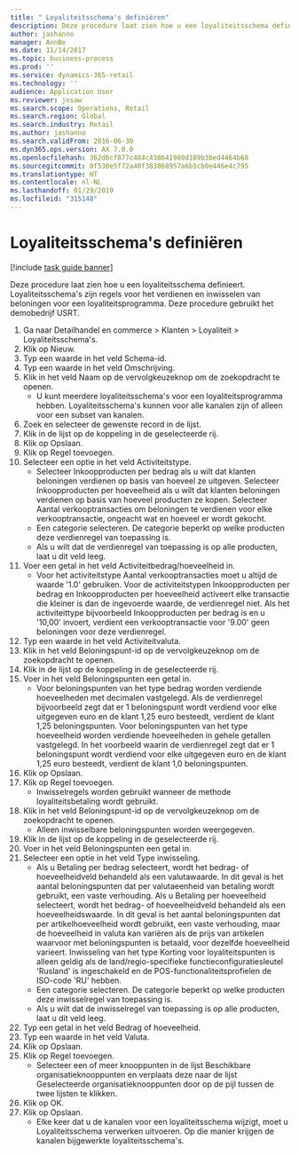 ```yaml
---
title: " Loyaliteitsschema's definiëren"
description: Deze procedure laat zien hoe u een loyaliteitsschema definieert.
author: jashanno
manager: AnnBe
ms.date: 11/14/2017
ms.topic: business-process
ms.prod: ''
ms.service: dynamics-365-retail
ms.technology: ''
audience: Application User
ms.reviewer: josaw
ms.search.scope: Operations, Retail
ms.search.region: Global
ms.search.industry: Retail
ms.author: jashanno
ms.search.validFrom: 2016-06-30
ms.dyn365.ops.version: AX 7.0.0
ms.openlocfilehash: 362d6cf877c484c438641980d109b3bed4464b68
ms.sourcegitcommit: 0f530e5f72a40f383868957a6b5cb0e446e4c795
ms.translationtype: HT
ms.contentlocale: nl-NL
ms.lasthandoff: 01/29/2019
ms.locfileid: "315148"
---
```

# <a name="define-loyalty-schemes"></a> Loyaliteitsschema's definiëren

[!include [task guide banner](../includes/task-guide-banner.md)]

Deze procedure laat zien hoe u een loyaliteitsschema definieert. Loyaliteitsschema's zijn regels voor het verdienen en inwisselen van beloningen voor een loyaliteitsprogramma. Deze procedure gebruikt het demobedrijf USRT.

1. Ga naar Detailhandel en commerce > Klanten > Loyaliteit > Loyaliteitsschema's.
2. Klik op Nieuw.
3. Typ een waarde in het veld Schema-id.
4. Typ een waarde in het veld Omschrijving.
5. Klik in het veld Naam op de vervolgkeuzeknop om de zoekopdracht te openen.
    * U kunt meerdere loyaliteitsschema's voor een loyaliteitsprogramma hebben. Loyaliteitsschema's kunnen voor alle kanalen zijn of alleen voor een subset van kanalen.  
6. Zoek en selecteer de gewenste record in de lijst.
7. Klik in de lijst op de koppeling in de geselecteerde rij.
8. Klik op Opslaan.
9. Klik op Regel toevoegen.
10. Selecteer een optie in het veld Activiteitstype.
    * Selecteer Inkoopproducten per bedrag als u wilt dat klanten beloningen verdienen op basis van hoeveel ze uitgeven. Selecteer Inkoopproducten per hoeveelheid als u wilt dat klanten beloningen verdienen op basis van hoeveel producten ze kopen.  Selecteer Aantal verkooptransacties om beloningen te verdienen voor elke verkooptransactie, ongeacht wat en hoeveel er wordt gekocht.  
    * Een categorie selecteren. De categorie beperkt op welke producten deze verdienregel van toepassing is.  
    * Als u wilt dat de verdienregel van toepassing is op alle producten, laat u dit veld leeg.  
11. Voer een getal in het veld Activiteitbedrag/hoeveelheid in.
    *  Voor het activiteitstype Aantal verkooptransacties moet u altijd de waarde '1.0' gebruiken. Voor de activiteitstypen Inkoopproducten per bedrag en Inkoopproducten per hoeveelheid activeert elke transactie die kleiner is dan de ingevoerde waarde, de verdienregel niet. Als het activiteittype bijvoorbeeld Inkoopproducten per bedrag is en u '10,00' invoert, verdient een verkooptransactie voor '9.00' geen beloningen voor deze verdienregel.  
12. Typ een waarde in het veld Activiteitvaluta.
13. Klik in het veld Beloningspunt-id op de vervolgkeuzeknop om de zoekopdracht te openen.
14. Klik in de lijst op de koppeling in de geselecteerde rij.
15. Voer in het veld Beloningspunten een getal in.
    * Voor beloningspunten van het type bedrag worden verdiende hoeveelheden met decimalen vastgelegd. Als de verdienregel bijvoorbeeld zegt dat er 1 beloningspunt wordt verdiend voor elke uitgegeven euro en de klant 1,25 euro besteedt, verdient de klant 1,25 beloningspunten. Voor beloningspunten van het type hoeveelheid worden verdiende hoeveelheden in gehele getallen vastgelegd. In het voorbeeld waarin de verdienregel zegt dat er 1 beloningspunt wordt verdiend voor elke uitgegeven euro en de klant 1,25 euro besteedt, verdient de klant 1,0 beloningspunten.  
16. Klik op Opslaan.
17. Klik op Regel toevoegen.
    * Inwisselregels worden gebruikt wanneer de methode loyaliteitsbetaling wordt gebruikt.  
18. Klik in het veld Beloningspunt-id op de vervolgkeuzeknop om de zoekopdracht te openen.
    * Alleen inwisselbare beloningspunten worden weergegeven.  
19. Klik in de lijst op de koppeling in de geselecteerde rij.
20. Voer in het veld Beloningspunten een getal in.
21. Selecteer een optie in het veld Type inwisseling.
    * Als u Betaling per bedrag selecteert, wordt het bedrag- of hoeveelheidveld behandeld als een valutawaarde. In dit geval is het aantal beloningspunten dat per valutaeenheid van betaling wordt gebruikt, een vaste verhouding. Als u Betaling per hoeveelheid selecteert, wordt het bedrag- of hoeveelheidveld behandeld als een hoeveelheidswaarde. In dit geval is het aantal beloningspunten dat per artikelhoeveelheid wordt gebruikt, een vaste verhouding, maar de hoeveelheid in valuta kan variëren als de prijs van artikelen waarvoor met beloningspunten is betaald, voor dezelfde hoeveelheid varieert. Inwisseling van het type Korting voor loyaliteitspunten is alleen geldig als de land/regio-specifieke functieconfiguratiesleutel 'Rusland' is ingeschakeld en de POS-functionaliteitsprofielen de ISO-code 'RU' hebben.  
    * Een categorie selecteren. De categorie beperkt op welke producten deze inwisselregel van toepassing is.  
    * Als u wilt dat de inwisselregel van toepassing is op alle producten, laat u dit veld leeg.  
22. Typ een getal in het veld Bedrag of hoeveelheid.
23. Typ een waarde in het veld Valuta.
24. Klik op Opslaan.
25. Klik op Regel toevoegen.
    * Selecteer een of meer knooppunten in de lijst Beschikbare organisatieknooppunten en verplaats deze naar de lijst Geselecteerde organisatieknooppunten door op de pijl tussen de twee lijsten te klikken.  
26. Klik op OK.
27. Klik op Opslaan.
    * Elke keer dat u de kanalen voor een loyaliteitsschema wijzigt, moet u Loyaliteitsschema verwerken uitvoeren. Op die manier krijgen de kanalen bijgewerkte loyaliteitsschema's.  

